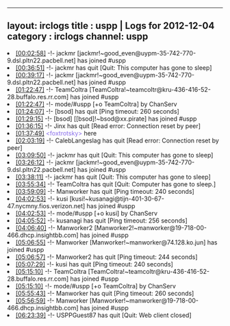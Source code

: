 
---
layout: irclogs
title : uspp | Logs for 2012-12-04
category : irclogs
channel: uspp
---
<li class="logitem"><a href="#00:02:58" name="00:02:58" class="time">[00:02:58]</a> -!- <span class="join">jackmr</span> [jackmr!~good_even@uypm-35-742-770-9.dsl.pltn22.pacbell.net] has joined #uspp </li>
<li class="logitem"><a href="#00:36:51" name="00:36:51" class="time">[00:36:51]</a> -!- <span class="quit">jackmr</span> has quit [Quit: This computer has gone to sleep] </li>
<li class="logitem"><a href="#00:39:17" name="00:39:17" class="time">[00:39:17]</a> -!- <span class="join">jackmr</span> [jackmr!~good_even@uypm-35-742-770-9.dsl.pltn22.pacbell.net] has joined #uspp </li>
<li class="logitem"><a href="#01:22:47" name="01:22:47" class="time">[01:22:47]</a> -!- <span class="join">TeamColtra</span> [TeamColtra!~teamcoltr@kru-436-416-52-28.buffalo.res.rr.com] has joined #uspp </li>
<li class="logitem"><a href="#01:22:47" name="01:22:47" class="time">[01:22:47]</a> -!- mode/<span class="mode">#uspp</span> [+o TeamColtra] by ChanServ </li>
<li class="logitem"><a href="#01:24:07" name="01:24:07" class="time">[01:24:07]</a> -!- <span class="quit">[bsod]</span> has quit [Ping timeout: 260 seconds] </li>
<li class="logitem"><a href="#01:29:15" name="01:29:15" class="time">[01:29:15]</a> -!- <span class="join">[bsod]</span> [[bsod]!~bsod@xx.pirate] has joined #uspp </li>
<li class="logitem"><a href="#01:36:15" name="01:36:15" class="time">[01:36:15]</a> -!- <span class="quit">Jinx</span> has quit [Read error: Connection reset by peer] </li>
<li class="logitem"><a href="#01:37:49" name="01:37:49" class="time">[01:37:49]</a> <span class="person" style="color:#8b6feb">&lt;foxtrotsky&gt;</span> here </li>
<li class="logitem"><a href="#02:03:19" name="02:03:19" class="time">[02:03:19]</a> -!- <span class="quit">CalebLangeslag</span> has quit [Read error: Connection reset by peer] </li>
<li class="logitem"><a href="#03:09:50" name="03:09:50" class="time">[03:09:50]</a> -!- <span class="quit">jackmr</span> has quit [Quit: This computer has gone to sleep] </li>
<li class="logitem"><a href="#03:26:12" name="03:26:12" class="time">[03:26:12]</a> -!- <span class="join">jackmr</span> [jackmr!~good_even@uypm-35-742-770-9.dsl.pltn22.pacbell.net] has joined #uspp </li>
<li class="logitem"><a href="#03:38:11" name="03:38:11" class="time">[03:38:11]</a> -!- <span class="quit">jackmr</span> has quit [Quit: This computer has gone to sleep] </li>
<li class="logitem"><a href="#03:55:34" name="03:55:34" class="time">[03:55:34]</a> -!- <span class="quit">TeamColtra</span> has quit [Quit: Computer has gone to sleep.] </li>
<li class="logitem"><a href="#03:59:09" name="03:59:09" class="time">[03:59:09]</a> -!- <span class="quit">Manworker</span> has quit [Ping timeout: 240 seconds] </li>
<li class="logitem"><a href="#04:02:53" name="04:02:53" class="time">[04:02:53]</a> -!- <span class="join">kusi</span> [kusi!~kusanagi@tijn-401-30-67-47.nycmny.fios.verizon.net] has joined #uspp </li>
<li class="logitem"><a href="#04:02:53" name="04:02:53" class="time">[04:02:53]</a> -!- mode/<span class="mode">#uspp</span> [+o kusi] by ChanServ </li>
<li class="logitem"><a href="#04:05:52" name="04:05:52" class="time">[04:05:52]</a> -!- <span class="quit">kusanagi</span> has quit [Ping timeout: 256 seconds] </li>
<li class="logitem"><a href="#04:06:40" name="04:06:40" class="time">[04:06:40]</a> -!- <span class="join">Manworker2</span> [Manworker2!~manworker@19-718-00-466.dhcp.insightbb.com] has joined #uspp </li>
<li class="logitem"><a href="#05:06:55" name="05:06:55" class="time">[05:06:55]</a> -!- <span class="join">Manworker</span> [Manworker!~manworker@74.128.ko.jun] has joined #uspp </li>
<li class="logitem"><a href="#05:06:57" name="05:06:57" class="time">[05:06:57]</a> -!- <span class="quit">Manworker2</span> has quit [Ping timeout: 244 seconds] </li>
<li class="logitem"><a href="#05:07:29" name="05:07:29" class="time">[05:07:29]</a> -!- <span class="quit">kusi</span> has quit [Ping timeout: 240 seconds] </li>
<li class="logitem"><a href="#05:15:10" name="05:15:10" class="time">[05:15:10]</a> -!- <span class="join">TeamColtra</span> [TeamColtra!~teamcoltr@kru-436-416-52-28.buffalo.res.rr.com] has joined #uspp </li>
<li class="logitem"><a href="#05:15:10" name="05:15:10" class="time">[05:15:10]</a> -!- mode/<span class="mode">#uspp</span> [+o TeamColtra] by ChanServ </li>
<li class="logitem"><a href="#05:55:43" name="05:55:43" class="time">[05:55:43]</a> -!- <span class="quit">Manworker</span> has quit [Ping timeout: 260 seconds] </li>
<li class="logitem"><a href="#05:56:59" name="05:56:59" class="time">[05:56:59]</a> -!- <span class="join">Manworker</span> [Manworker!~manworker@19-718-00-466.dhcp.insightbb.com] has joined #uspp </li>
<li class="logitem"><a href="#06:23:39" name="06:23:39" class="time">[06:23:39]</a> -!- <span class="quit">USPPGuest87</span> has quit [Quit: Web client closed] </li>


